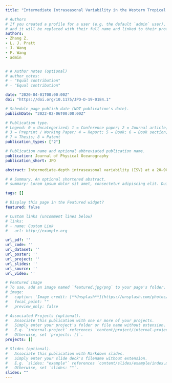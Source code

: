 ```yaml
---
title: "Intermediate Intraseasonal Variability in the Western Tropical Pacific Ocean: Meridional Distribution of Equatorial Rossby Waves Influenced by a Tilted Boundary"

# Authors
# If you created a profile for a user (e.g. the default `admin` user), write the username (folder name) here 
# and it will be replaced with their full name and linked to their profile.
authors:
- Zhang Z.
- L. J. Pratt
- J. Wang
- F. Wang
- admin


# # Author notes (optional)
# author_notes:
# - "Equal contribution"
# - "Equal contribution"

date: "2020-04-01T00:00:00Z"
doi: "https://doi.org/10.1175/JPO-D-19-0184.1"

# Schedule page publish date (NOT publication's date).
publishDate: "2022-02-06T00:00:00Z"

# Publication type.
# Legend: 0 = Uncategorized; 1 = Conference paper; 2 = Journal article;
# 3 = Preprint / Working Paper; 4 = Report; 5 = Book; 6 = Book section;
# 7 = Thesis; 8 = Patent
publication_types: ["2"]

# Publication name and optional abbreviated publication name.
publication: Journal of Physical Oceanography
publication_short: JPO

abstract: Intermediate-depth intraseasonal variability (ISV) at a 20–90-day period, as detected in velocity measurements from seven subsurface moorings in the tropical western Pacific, is interpreted in terms of equatorial Rossby waves. The moorings were deployed between 0° and 7.5°N along 142°E from September 2014 to October 2015. The strongest ISV energy at 1200 m occurs at 4.5°N. Peak energy at 4.5°N is also seen in an eddy-resolving global circulation model. An analysis of the model output identifies the source of the ISV as short equatorial Rossby waves with westward phase speed but southeastward and downward group velocity. Additionally, it is shown that a superposition of first three baroclinic modes is required to represent the ISV energy propagation. Further analysis using a 1.5-layer shallow water model suggests that the first meridional mode Rossby wave accounts for the specific meridional distribution of ISV in the western Pacific. The same model suggests that the tilted coastlines of Irian Jaya and Papua New Guinea, which lie to the south of the moorings, shift the location of the northern peak of meridional velocity oscillation from 3°N to near 4.5°N. The tilt of this boundary with respect to a purely zonal alignment therefore needs to be taken into account to explain this meridional shift of the peak. Calculation of the barotropic conversion rate indicates that the intraseasonal kinetic energy below 1000 m can be transferred into the mean flows, suggesting a possible forcing mechanism for intermediate-depth zonal jets.

# # Summary. An optional shortened abstract.
# summary: Lorem ipsum dolor sit amet, consectetur adipiscing elit. Duis posuere tellus ac convallis placerat. Proin tincidunt magna sed ex sollicitudin condimentum.

tags: []

# Display this page in the Featured widget?
featured: false

# Custom links (uncomment lines below)
# links:
# - name: Custom Link
#   url: http://example.org

url_pdf: ''
url_code: ''
url_dataset: ''
url_poster: ''
url_project: ''
url_slides: ''
url_source: ''
url_video: ''

# Featured image
# To use, add an image named `featured.jpg/png` to your page's folder. 
# image:
#   caption: 'Image credit: [**Unsplash**](https://unsplash.com/photos/pLCdAaMFLTE)'
#   focal_point: ""
#   preview_only: false

# Associated Projects (optional).
#   Associate this publication with one or more of your projects.
#   Simply enter your project's folder or file name without extension.
#   E.g. `internal-project` references `content/project/internal-project/index.md`.
#   Otherwise, set `projects: []`.
projects: []

# Slides (optional).
#   Associate this publication with Markdown slides.
#   Simply enter your slide deck's filename without extension.
#   E.g. `slides: "example"` references `content/slides/example/index.md`.
#   Otherwise, set `slides: ""`.
slides: ""
---
```


<!-- {{% callout note %}}
Click the *Cite* button above to demo the feature to enable visitors to import publication metadata into their reference management software.
{{% /callout %}}

{{% callout note %}}
Create your slides in Markdown - click the *Slides* button to check out the example.
{{% /callout %}}

Supplementary notes can be added here, including [code, math, and images](https://wowchemy.com/docs/writing-markdown-latex/). -->
